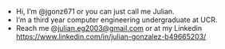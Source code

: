 - Hi, I’m @jgonz671 or you can just call me Julian. 
- I’m a third year computer engineering undergraduate at UCR. 
- Reach me @julian.eg2003@gmail.com or at my Linkedin https://www.linkedin.com/in/julian-gonzalez-b49665203/

<!---
jgonz671/jgonz671 is a ✨ special ✨ repository because its `README.md` (this file) appears on your GitHub profile.
You can click the Preview link to take a look at your changes.
--->

